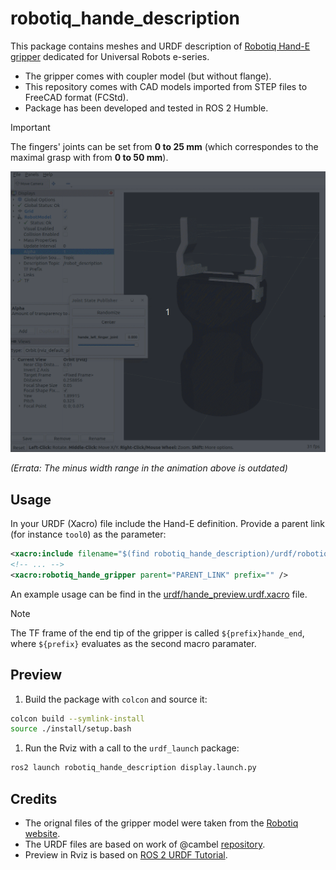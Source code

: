 # robotiq_hande_description

This package contains meshes and URDF description of [Robotiq Hand-E gripper](https://robotiq.com/products/hand-e-adaptive-robot-gripper) dedicated for Universal Robots e-series.

- The gripper comes with coupler model (but without flange).
- This repository comes with CAD models imported from STEP files to FreeCAD format (FCStd).
- Package has been developed and tested in ROS 2 Humble.


> [!IMPORTANT]  
> The fingers' joints can be set from **0 to 25 mm** (which correspondes to the maximal grasp with from **0 to 50 mm**).

![hande_model](docs/hande_rviz.gif)

*(Errata: The minus width range in the animation above is outdated)*

## Usage

In your URDF (Xacro) file include the Hand-E definition. Provide a parent link (for instance `tool0`) as the parameter:

```xml
<xacro:include filename="$(find robotiq_hande_description)/urdf/robotiq_hande_gripper.xacro" />
<!-- ... -->
<xacro:robotiq_hande_gripper parent="PARENT_LINK" prefix="" />
```

An example usage can be find in the [urdf/hande_preview.urdf.xacro](./urdf/robotiq_hande_gripper.urdf.xacro) file.

> [!NOTE]
> The TF frame of the end tip of the gripper is called `${prefix}hande_end`, where `${prefix}` evaluates as the second macro paramater.


## Preview

1. Build the package with `colcon` and source it:
```bash
colcon build --symlink-install
source ./install/setup.bash
```
1. Run the Rviz with a call to the `urdf_launch` package:
```bash
ros2 launch robotiq_hande_description display.launch.py
```

## Credits
- The orignal files of the gripper model were taken from the [Robotiq website](https://robotiq.com/products/hand-e-adaptive-robot-gripper).
- The URDF files are based on work of @cambel [repository](https://github.com/cambel/robotiq.git).
- Preview in Rviz is based on [ROS 2 URDF Tutorial](https://github.com/ros/urdf_tutorial/tree/ros2/).